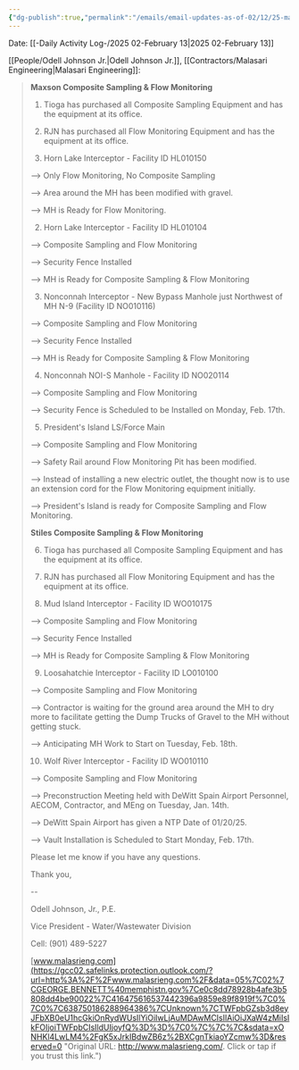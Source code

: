 ```yaml
---
{"dg-publish":true,"permalink":"/emails/email-updates-as-of-02/12/25-maxson-and-stiles-composite-sampling-and-flow-monitoring-projects/","noteIcon":"","created":"2025-07-07T14:23:44.361-05:00"}
---
```



Date: [[-Daily Activity Log-/2025 02-February 13\|2025 02-February 13]]

[[People/Odell Johnson Jr.\|Odell Johnson Jr.]], [[Contractors/Malasari Engineering\|Malasari Engineering]]:
>  **Maxson Composite Sampling & Flow Monitoring**
> 
> 1. Tioga has purchased all Composite Sampling Equipment and has the equipment at its office.
> 
>   
> 
> 2. RJN has purchased all Flow Monitoring Equipment and has the equipment at its office.
> 
>   
> 
> 1. Horn Lake Interceptor - Facility ID HL010150
> 
> --> Only Flow Monitoring, No Composite Sampling
> 
> --> Area around the MH has been modified with gravel.
> 
> --> MH is Ready for Flow Monitoring.
> 
>   
> 
> 2. Horn Lake Interceptor - Facility ID HL010104
> 
> --> Composite Sampling and Flow Monitoring
> 
> --> Security Fence Installed
> 
> --> MH is Ready for Composite Sampling & Flow Monitoring
> 
>   
> 
> 3. Nonconnah Interceptor - New Bypass Manhole just Northwest of MH N-9 (Facility ID NO010116)
> 
> --> Composite Sampling and Flow Monitoring
> 
> --> Security Fence Installed
> 
> --> MH is Ready for Composite Sampling & Flow Monitoring
> 
>   
> 
> 4. Nonconnah NOI-S Manhole - Facility ID NO020114
> 
> --> Composite Sampling and Flow Monitoring
> 
> --> Security Fence is Scheduled to be Installed on Monday, Feb. 17th.
> 
> 5. President's Island LS/Force Main
> 
> --> Composite Sampling and Flow Monitoring
> 
> --> Safety Rail around Flow Monitoring Pit has been modified.
> 
> --> Instead of installing a new electric outlet, the thought now is to use an extension cord for the Flow Monitoring equipment initially.
> 
> --> President's Island is ready for Composite Sampling and Flow Monitoring. 
> 
>   
> 
> **Stiles Composite Sampling & Flow Monitoring**
> 
> 6. Tioga has purchased all Composite Sampling Equipment and has the equipment at its office.
> 
>   
> 
> 7. RJN has purchased all Flow Monitoring Equipment and has the equipment at its office.
> 
>   
> 
> 8. Mud Island Interceptor - Facility ID WO010175
> 
> --> Composite Sampling and Flow Monitoring
> 
> --> Security Fence Installed
> 
> --> MH is Ready for Composite Sampling & Flow Monitoring
> 
>   
> 
> 9. Loosahatchie Interceptor - Facility ID LO010100
> 
> --> Composite Sampling and Flow Monitoring
> 
> --> Contractor is waiting for the ground area around the MH to dry more to facilitate getting the Dump Trucks of Gravel to the MH without getting stuck. 
> 
> --> Anticipating MH Work to Start on Tuesday, Feb. 18th.
> 
>   
> 
> 10. Wolf River Interceptor - Facility ID WO010110
> 
> --> Composite Sampling and Flow Monitoring
> 
> --> Preconstruction Meeting held with DeWitt Spain Airport Personnel, AECOM, Contractor, and MEng on Tuesday, Jan. 14th.
> 
> --> DeWitt Spain Airport has given a NTP Date of 01/20/25.
> 
> --> Vault Installation is Scheduled to Start Monday, Feb. 17th.
> 
>   
> 
> Please let me know if you have any questions.
> 
>   
> 
> Thank you,
> 
>   
> 
>   
> 
> --  
> 
> Odell Johnson, Jr., P.E.
> 
> Vice President - Water/Wastewater Division
> 
> Cell: (901) 489-5227
> 
> [www.malasrieng.com](https://gcc02.safelinks.protection.outlook.com/?url=http%3A%2F%2Fwww.malasrieng.com%2F&data=05%7C02%7CGEORGE.BENNETT%40memphistn.gov%7Ce0c8dd78928b4afe3b5808dd4be90022%7C416475616537442396a9859e89f8919f%7C0%7C0%7C638750186288964386%7CUnknown%7CTWFpbGZsb3d8eyJFbXB0eU1hcGkiOnRydWUsIlYiOiIwLjAuMDAwMCIsIlAiOiJXaW4zMiIsIkFOIjoiTWFpbCIsIldUIjoyfQ%3D%3D%7C0%7C%7C%7C&sdata=xONHKl4LwLM4%2FgK5xJrkIBdwZB6z%2BXCgnTkiaoYZcmw%3D&reserved=0 "Original URL: http://www.malasrieng.com/. Click or tap if you trust this link.")